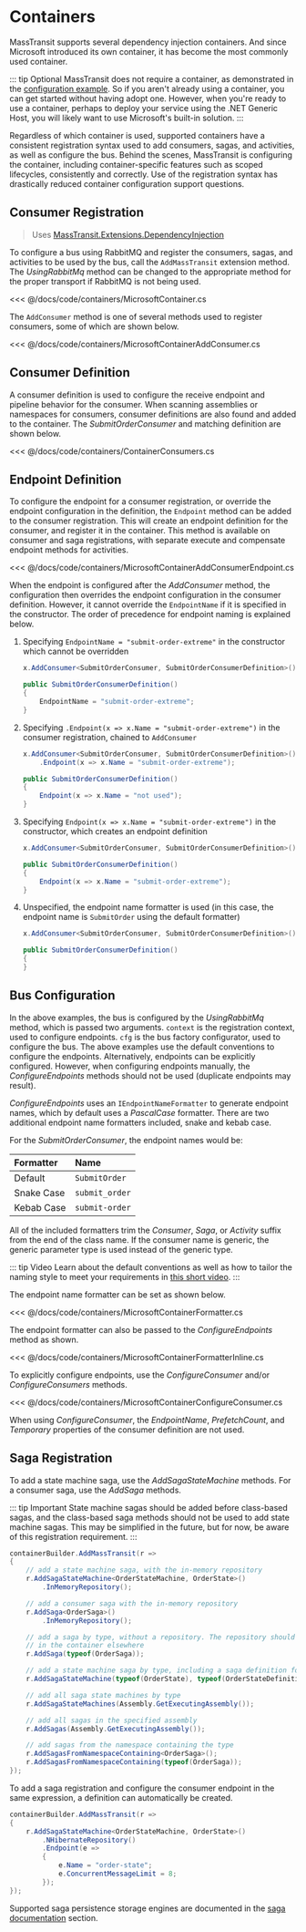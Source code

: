 # Containers

MassTransit supports several dependency injection containers. And since Microsoft introduced its own container, it has become the most commonly used container.

::: tip Optional
MassTransit does not require a container, as demonstrated in the [configuration example](/usage/configuration). So if you aren't already using a container, you can get started without having adopt one. However, when you're ready to use a container, perhaps to deploy your service using the .NET Generic Host, you will likely want to use Microsoft's built-in solution.
:::

Regardless of which container is used, supported containers have a consistent registration syntax used to add consumers, sagas, and activities, as well as configure the bus. Behind the scenes, MassTransit is configuring the container, including container-specific features such as scoped lifecycles, consistently and correctly. Use of the registration syntax has drastically reduced container configuration support questions.

## Consumer Registration

> Uses [MassTransit.Extensions.DependencyInjection](https://www.nuget.org/packages/MassTransit.Extensions.DependencyInjection/)

To configure a bus using RabbitMQ and register the consumers, sagas, and activities to be used by the bus, call the `AddMassTransit` extension method. The _UsingRabbitMq_ method can be changed to the appropriate method for the proper transport if RabbitMQ is not being used.

<<< @/docs/code/containers/MicrosoftContainer.cs

The `AddConsumer` method is one of several methods used to register consumers, some of which are shown below.

<<< @/docs/code/containers/MicrosoftContainerAddConsumer.cs

## Consumer Definition

A consumer definition is used to configure the receive endpoint and pipeline behavior for the consumer. When scanning assemblies or namespaces for consumers, consumer definitions are also found and added to the container. The _SubmitOrderConsumer_ and matching definition are shown below.

<<< @/docs/code/containers/ContainerConsumers.cs

## Endpoint Definition

To configure the endpoint for a consumer registration, or override the endpoint configuration in the definition, the `Endpoint` method can be added to the consumer registration. This will create an endpoint definition for the consumer, and register it in the container. This method is available on consumer and saga registrations, with separate execute and compensate endpoint methods for activities.

<<< @/docs/code/containers/MicrosoftContainerAddConsumerEndpoint.cs

When the endpoint is configured after the _AddConsumer_ method, the configuration then overrides the endpoint configuration in the consumer definition. However, it cannot override the `EndpointName` if it is specified in the constructor. The order of precedence for endpoint naming is explained below.

1. Specifying `EndpointName = "submit-order-extreme"` in the constructor which cannot be overridden

    ```cs
    x.AddConsumer<SubmitOrderConsumer, SubmitOrderConsumerDefinition>()

    public SubmitOrderConsumerDefinition()
    {
        EndpointName = "submit-order-extreme";
    }
    ```

2. Specifying `.Endpoint(x => x.Name = "submit-order-extreme")` in the consumer registration, chained to `AddConsumer`

    ```cs
    x.AddConsumer<SubmitOrderConsumer, SubmitOrderConsumerDefinition>()
        .Endpoint(x => x.Name = "submit-order-extreme");

    public SubmitOrderConsumerDefinition()
    {
        Endpoint(x => x.Name = "not used");
    }
    ```

3. Specifying `Endpoint(x => x.Name = "submit-order-extreme")` in the constructor, which creates an endpoint definition

    ```cs
    x.AddConsumer<SubmitOrderConsumer, SubmitOrderConsumerDefinition>()

    public SubmitOrderConsumerDefinition()
    {
        Endpoint(x => x.Name = "submit-order-extreme");
    }
    ```

4. Unspecified, the endpoint name formatter is used (in this case, the endpoint name is `SubmitOrder` using the default formatter)

    ```cs
    x.AddConsumer<SubmitOrderConsumer, SubmitOrderConsumerDefinition>()

    public SubmitOrderConsumerDefinition()
    {
    }
    ```


## Bus Configuration

In the above examples, the bus is configured by the _UsingRabbitMq_ method, which is passed two arguments. `context` is the registration context, used to configure endpoints. `cfg` is the bus factory configurator, used to configure the bus. The above examples use the default conventions to configure the endpoints. Alternatively, endpoints can be explicitly configured. However, when configuring endpoints manually, the _ConfigureEndpoints_ methods should not be used (duplicate endpoints may result).

_ConfigureEndpoints_ uses an `IEndpointNameFormatter` to generate endpoint names, which by default uses a _PascalCase_ formatter. There are two additional endpoint name formatters included, snake and kebab case.

For the _SubmitOrderConsumer_, the endpoint names would be:

| Formatter  | Name           |
|:-----------|:---------------|
| Default    | `SubmitOrder`  |
| Snake Case | `submit_order` |
| Kebab Case | `submit-order` |

All of the included formatters trim the _Consumer_, _Saga_, or _Activity_ suffix from the end of the class name. If the consumer name is generic, the generic parameter type is used instead of the generic type.

::: tip Video
Learn about the default conventions as well as how to tailor the naming style to meet your requirements in [this short video](https://youtu.be/bsUlQ93j2MY).
:::

The endpoint name formatter can be set as shown below.

<<< @/docs/code/containers/MicrosoftContainerFormatter.cs

The endpoint formatter can also be passed to the _ConfigureEndpoints_ method as shown.

<<< @/docs/code/containers/MicrosoftContainerFormatterInline.cs

To explicitly configure endpoints, use the _ConfigureConsumer_ and/or _ConfigureConsumers_ methods.

<<< @/docs/code/containers/MicrosoftContainerConfigureConsumer.cs

When using _ConfigureConsumer_, the _EndpointName_, _PrefetchCount_, and _Temporary_ properties of the consumer definition are not used.

## Saga Registration

To add a state machine saga, use the _AddSagaStateMachine_ methods. For a consumer saga, use the _AddSaga_ methods.

::: tip Important
State machine sagas should be added before class-based sagas, and the class-based saga methods should not be used to add state machine sagas. This may be simplified in the future, but for now, be aware of this registration requirement.
:::

```cs
containerBuilder.AddMassTransit(r =>
{
    // add a state machine saga, with the in-memory repository
    r.AddSagaStateMachine<OrderStateMachine, OrderState>()
        .InMemoryRepository();

    // add a consumer saga with the in-memory repository
    r.AddSaga<OrderSaga>()
        .InMemoryRepository();

    // add a saga by type, without a repository. The repository should be registered
    // in the container elsewhere
    r.AddSaga(typeof(OrderSaga));

    // add a state machine saga by type, including a saga definition for that saga
    r.AddSagaStateMachine(typeof(OrderState), typeof(OrderStateDefinition))

    // add all saga state machines by type
    r.AddSagaStateMachines(Assembly.GetExecutingAssembly());

    // add all sagas in the specified assembly
    r.AddSagas(Assembly.GetExecutingAssembly());

    // add sagas from the namespace containing the type
    r.AddSagasFromNamespaceContaining<OrderSaga>();
    r.AddSagasFromNamespaceContaining(typeof(OrderSaga));
});
```

To add a saga registration and configure the consumer endpoint in the same expression, a definition can automatically be created.

```cs
containerBuilder.AddMassTransit(r =>
{
    r.AddSagaStateMachine<OrderStateMachine, OrderState>()
        .NHibernateRepository()
        .Endpoint(e =>
        {
            e.Name = "order-state";
            e.ConcurrentMessageLimit = 8;
        });
});
```

Supported saga persistence storage engines are documented in the [saga documentation](/usage/sagas/persistence) section.
